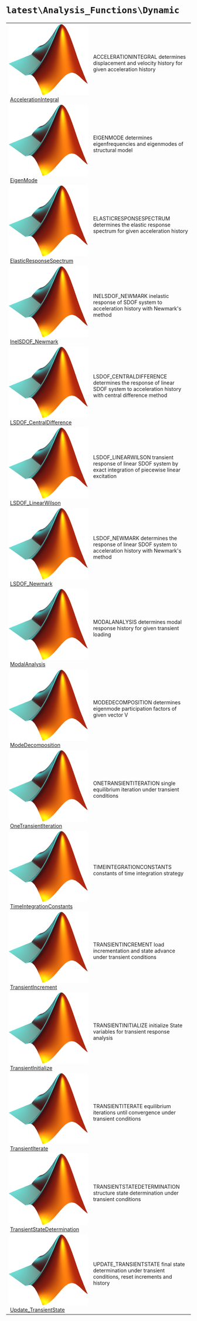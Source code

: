 <!-- <!DOCTYPE html> -->
<!-- <html lang="en"> -->
<!-- <body> -->
<!-- <a name="_top"></a>
<table width="100%"><tr><td align="left"><a href="../../../_index.md"><img alt="<" border="0" src="../../../left.png">&nbsp;Master index</a></td>
<td align="right"><a href="_index.md">Index for `latest\Analysis_Functions\Dynamic`&nbsp;<img alt=">" border="0" src="../../../right.png"></a></td></tr></table> -->

# `latest\Analysis_Functions\Dynamic`

<table>
<tr><td><img src="../../../matlab_logo.png" alt="icon name" class="icon">&nbsp;<a href="AccelerationIntegral">AccelerationIntegral</a></td><td>ACCELERATIONINTEGRAL determines displacement and velocity history for given acceleration history </td></tr><tr><td><img src="../../../matlab_logo.png" alt="icon name" class="icon">&nbsp;<a href="EigenMode">EigenMode</a></td><td>EIGENMODE determines eigenfrequencies and eigenmodes of structural model </td></tr><tr><td><img src="../../../matlab_logo.png" alt="icon name" class="icon">&nbsp;<a href="ElasticResponseSpectrum">ElasticResponseSpectrum</a></td><td>ELASTICRESPONSESPECTRUM determines the elastic response spectrum for given acceleration history </td></tr><tr><td><img src="../../../matlab_logo.png" alt="icon name" class="icon">&nbsp;<a href="InelSDOF_Newmark">InelSDOF_Newmark</a></td><td>INELSDOF_NEWMARK inelastic response of SDOF system to acceleration history with Newmark's method </td></tr><tr><td><img src="../../../matlab_logo.png" alt="icon name" class="icon">&nbsp;<a href="LSDOF_CentralDifference">LSDOF_CentralDifference</a></td><td>LSDOF_CENTRALDIFFERENCE determines the response of linear SDOF system to acceleration history with central difference method </td></tr><tr><td><img src="../../../matlab_logo.png" alt="icon name" class="icon">&nbsp;<a href="LSDOF_LinearWilson">LSDOF_LinearWilson</a></td><td>LSDOF_LINEARWILSON transient response of linear SDOF system by exact integration of piecewise linear excitation </td></tr><tr><td><img src="../../../matlab_logo.png" alt="icon name" class="icon">&nbsp;<a href="LSDOF_Newmark">LSDOF_Newmark</a></td><td>LSDOF_NEWMARK determines the response of linear SDOF system to acceleration history with Newmark's method </td></tr><tr><td><img src="../../../matlab_logo.png" alt="icon name" class="icon">&nbsp;<a href="ModalAnalysis">ModalAnalysis</a></td><td>MODALANALYSIS determines modal response history for given transient loading </td></tr><tr><td><img src="../../../matlab_logo.png" alt="icon name" class="icon">&nbsp;<a href="ModeDecomposition">ModeDecomposition</a></td><td>MODEDECOMPOSITION determines eigenmode participation factors of given vector V </td></tr><tr><td><img src="../../../matlab_logo.png" alt="icon name" class="icon">&nbsp;<a href="OneTransientIteration">OneTransientIteration</a></td><td>ONETRANSIENTITERATION single equilibrium iteration under transient conditions </td></tr><tr><td><img src="../../../matlab_logo.png" alt="icon name" class="icon">&nbsp;<a href="TimeIntegrationConstants">TimeIntegrationConstants</a></td><td>TIMEINTEGRATIONCONSTANTS constants of time integration strategy </td></tr><tr><td><img src="../../../matlab_logo.png" alt="icon name" class="icon">&nbsp;<a href="TransientIncrement">TransientIncrement</a></td><td>TRANSIENTINCREMENT load incrementation and state advance under transient conditions </td></tr><tr><td><img src="../../../matlab_logo.png" alt="icon name" class="icon">&nbsp;<a href="TransientInitialize">TransientInitialize</a></td><td>TRANSIENTINITIALIZE initialize State variables for transient response analysis </td></tr><tr><td><img src="../../../matlab_logo.png" alt="icon name" class="icon">&nbsp;<a href="TransientIterate">TransientIterate</a></td><td>TRANSIENTITERATE equilibrium iterations until convergence under transient conditions </td></tr><tr><td><img src="../../../matlab_logo.png" alt="icon name" class="icon">&nbsp;<a href="TransientStateDetermination">TransientStateDetermination</a></td><td>TRANSIENTSTATEDETERMINATION structure state determination under transient conditions </td></tr><tr><td><img src="../../../matlab_logo.png" alt="icon name" class="icon">&nbsp;<a href="Update_TransientState">Update_TransientState</a></td><td>UPDATE_TRANSIENTSTATE final state determination under transient conditions, reset increments and history </td></tr></table>




<!-- <hr><address>Generated on Thu 28-Jan-2021 18:22:44 by <strong><a href="http://www.artefact.tk/software/matlab/m2html/" title="Matlab Documentation in HTML">m2html</a></strong> &copy; 2005</address> -->
<!-- </body> -->
<!-- </html> -->